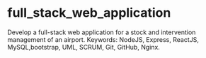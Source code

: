 # full_stack_web_application
Develop a full-stack web application for a stock and intervention management of an airport. 
Keywords: NodeJS, Express, ReactJS, MySQL,bootstrap, UML, SCRUM, Git, GitHub, Nginx.
